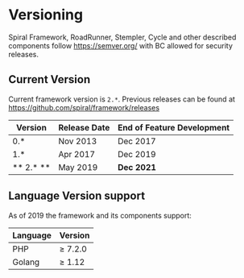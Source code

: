 # Versioning
Spiral Framework, RoadRunner, Stempler, Cycle and other described components follow https://semver.org/ with BC allowed for security 
releases.

## Current Version
Current framework version is `2.*`. Previous releases can be found at https://github.com/spiral/framework/releases

Version  | Release Date | End of Feature Development
---      | ---          | ---
0.*      | Nov 2013     | Dec 2017
1.*      | Apr 2017     | Dec 2019 
** 2.* **  | May 2019     | **Dec 2021**

## Language Version support
As of 2019 the framework and its components support:

Language | Version
---      | ---
PHP      | ≥ 7.2.0
Golang   | ≥ 1.12
